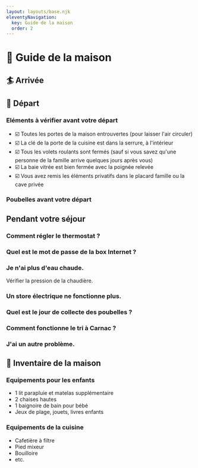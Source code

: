 ```yaml
---
layout: layouts/base.njk
eleventyNavigation:
  key: Guide de la maison
  order: 2
---
```

# 📕 Guide de la maison

## 🏄 Arrivée

## 👋 Départ
### Eléments à vérifier avant votre départ
- ☑️ Toutes les portes de la maison entrouvertes (pour laisser l'air circuler)
- ☑️ La clé de la porte de la cuisine est dans la serrure, à l'intérieur
- ☑️ Tous les volets roulants sont fermés (sauf si vous savez qu'une personne de la famille arrive quelques jours après vous)
- ☑️ La baie vitrée est bien fermée avec la poignée relevée
- ☑️ Vous avez remis les éléments privatifs dans le placard famille ou la cave privée

### Poubelles avant votre départ
  
## Pendant votre séjour

  ### Comment régler le thermostat ?

  ### Quel est le mot de passe de la box Internet ?

  ### Je n'ai plus d'eau chaude.
  Vérifier la pression de la chaudière.

  ### Un store électrique ne fonctionne plus.

  ### Quel est le jour de collecte des poubelles ?

  ### Comment fonctionne le tri à Carnac ?
  
  ### J'ai un autre problème.

## 🦐 Inventaire de la maison
  ### Equipements pour les enfants
  - 1 lit parapluie et matelas supplémentaire
  - 2 chaises hautes
  - 1 baignoire de bain pour bébé
  - Jeux de plage, jouets, livres enfants
  
  ### Equipements de la cuisine
  - Cafetière à filtre
  - Pied mixeur
  - Bouilloire
  - etc.

